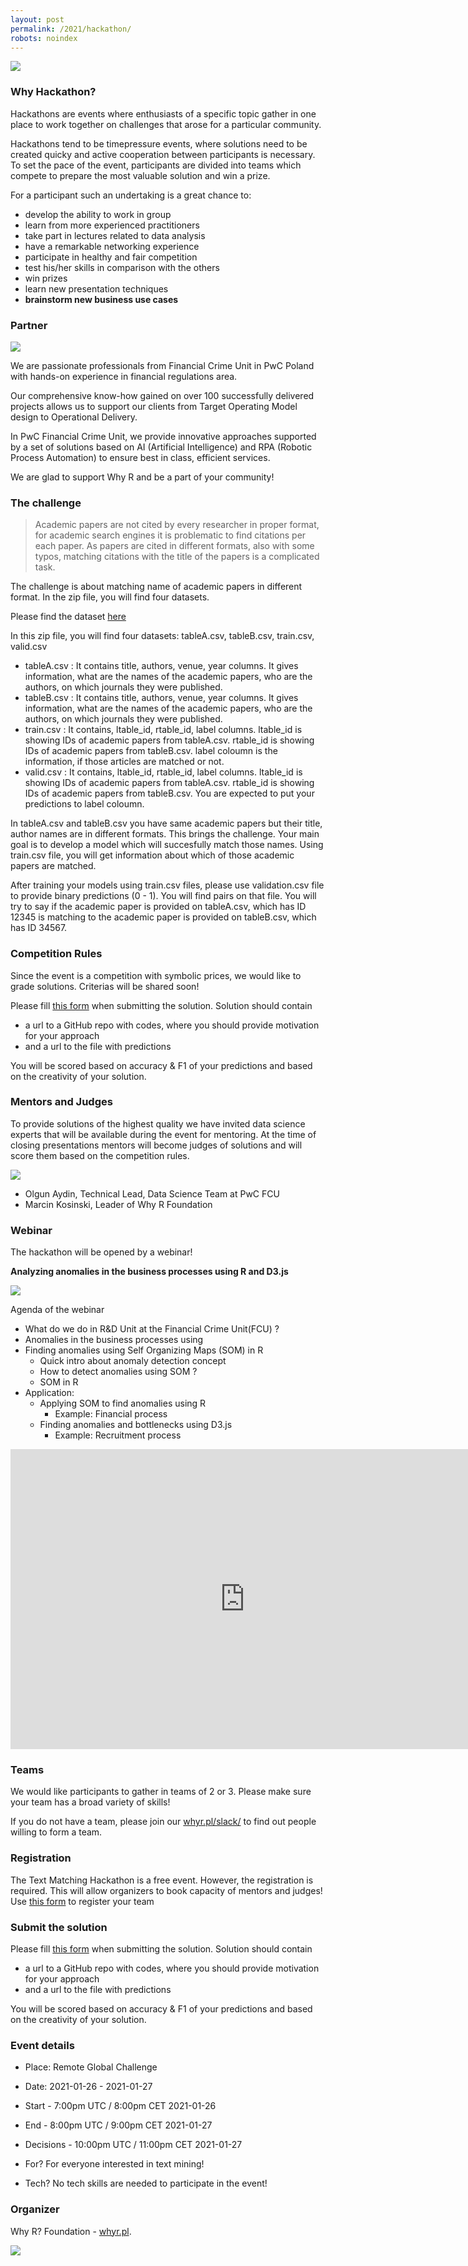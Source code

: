 ```yaml
---
layout: post
permalink: /2021/hackathon/
robots: noindex
---
```


<img src="/foundation/images/fulls/2021/hackathon_pwc/text_matching.jpg" class="fit image">


### Why Hackathon?

Hackathons are events where enthusiasts of a specific topic gather in one place to work together on challenges that arose for a particular community.<br>

Hackathons tend to be timepressure events, where solutions need to be created quicky and  active cooperation between participants is necessary. To set the pace of the event, participants are divided into teams which compete to prepare the most valuable solution and win a prize. <br>

For a participant such an undertaking is a great chance to: <br>

<ul>
<li>develop the ability to work in group</li>
<li>learn from more experienced practitioners</li>
<li>take part in lectures related to data analysis</li>
<li>have a remarkable networking experience</li>
<li>participate in healthy and fair competition</li>
<li>test his/her skills in comparison with the others</li>
<li>win prizes</li>
<li>learn new presentation techniques</li>
<li><b>brainstorm new business use cases</b></li>
</ul>

### Partner

<img src="/foundation/images/fulls/2021/hackathon_pwc/PwC_fl_c.png" class="fit image">

We are passionate professionals from Financial Crime Unit in PwC Poland with hands-on experience in financial regulations area.

Our comprehensive know-how gained on over 100 successfully delivered projects allows us to support our clients from Target Operating Model design to Operational Delivery. 

In PwC Financial Crime Unit, we provide innovative approaches supported by a set of solutions based on AI (Artificial Intelligence) and RPA (Robotic Process Automation) to ensure best in class, efficient services. 

We are glad to support Why R and be a part of your community! 

### The challenge

> Academic papers are not cited by every researcher in proper format, for academic search engines it is problematic to find citations per each paper. As papers are cited in different formats, also with some typos, matching citations with the title of the papers is a complicated task. 

The challenge is about matching name of academic papers in different format. In the zip file, you will find four datasets.

Please find the dataset [here](https://github.com/WhyRFoundation/foundation/blob/master/2021/data_hackathon.zip)

In this zip file, you will find four datasets: tableA.csv, tableB.csv, train.csv, valid.csv

- tableA.csv : It contains title, authors, venue, year columns. It gives information, what are the names of the academic papers, who are the authors, on which journals they were published. 
- tableB.csv : It contains title, authors, venue, year columns. It gives information, what are the names of the academic papers, who are the authors, on which journals they were published.
- train.csv : It contains, ltable_id, rtable_id, label columns. ltable_id is showing IDs of academic papers from tableA.csv. rtable_id is showing IDs of academic papers from tableB.csv. label coloumn is the information, if those articles are matched or not. 
- valid.csv : It contains, ltable_id, rtable_id, label columns. ltable_id is showing IDs of academic papers from tableA.csv. rtable_id is showing IDs of academic papers from tableB.csv. You are expected to put your predictions to label coloumn. 

In tableA.csv and tableB.csv you have same academic papers but their title, author names are in different formats. This brings the challenge. Your main goal is to develop a model which will succesfully match those names. Using train.csv file, you will get information about which of those academic papers are matched. 

After training your models using train.csv files, please use validation.csv file to provide binary predictions (0 - 1). You will find pairs on that file. You will try to say if the academic paper is provided on tableA.csv, which has ID 12345 is matching to the academic paper is provided on tableB.csv, which has ID 34567. 


### Competition Rules

Since the event is a competition with symbolic prices, we would like to grade solutions.
Criterias will be shared soon!

Please fill [this form](https://forms.gle/LejLMAUSjV1aLSb69) when submitting the solution. Solution should contain
- a url to a GitHub repo with codes, where you should provide motivation for your approach
- and a url to the file with predictions

You will be scored based on accuracy & F1 of your predictions and based on the creativity of your solution.

### Mentors and Judges

To provide solutions of the highest quality we have invited data science experts that will be available during the event for mentoring. At the time of closing presentations mentors will become judges of solutions and will score them based on the competition rules.

<img src="/foundation/images/fulls/2021/hackathon_pwc/marcin_and_olgun.jpg" class="fit image">

- Olgun Aydin, Technical Lead, Data Science Team at PwC FCU
- Marcin Kosinski, Leader of Why R Foundation

### Webinar

The hackathon will be opened by a webinar!

**Analyzing anomalies in the business processes using R and D3.js**

<img src="/foundation/images/fulls/2021/hackathon_pwc/text_matching_speakers.jpg" class="fit image">

Agenda of the webinar

- What do we do in R&D Unit at the Financial Crime Unit(FCU) ?
- Anomalies in the business processes using 
- Finding anomalies using Self Organizing Maps (SOM) in R
    * Quick intro about anomaly detection concept
    * How to detect anomalies using SOM ?
    * SOM in R
- Application: 
    * Applying SOM to find anomalies using R
       * Example: Financial process
    * Finding anomalies and bottlenecks using D3.js
       * Example: Recruitment process
       
<iframe width="750" height="480" src="https://www.youtube.com/embed/cBINdqdk6NE" frameborder="0" allow="accelerometer; autoplay; clipboard-write; encrypted-media; gyroscope; picture-in-picture" allowfullscreen></iframe>



### Teams

We would like participants to gather in teams of 2 or 3. Please make sure your team has a broad variety of skills!

If you do not have a team, please join our [whyr.pl/slack/](http://whyr.pl/slack/) to find out people willing to form a team. 

### Registration

The Text Matching Hackathon is a free event. However, the registration is required. This will allow organizers to book capacity of mentors and judges! Use [this form](https://forms.gle/r2Pox9pc4ApJdpyJA) to register your team

### Submit the solution

Please fill [this form](https://forms.gle/LejLMAUSjV1aLSb69) when submitting the solution. Solution should contain
- a url to a GitHub repo with codes, where you should provide motivation for your approach
- and a url to the file with predictions

You will be scored based on accuracy & F1 of your predictions and based on the creativity of your solution.

### Event details

- Place: Remote Global Challenge
- Date: 2021-01-26 - 2021-01-27
- Start     -  7:00pm UTC /  8:00pm CET 2021-01-26
- End       -  8:00pm UTC /  9:00pm CET 2021-01-27
- Decisions - 10:00pm UTC / 11:00pm CET 2021-01-27

- For? For everyone interested in text mining!
- Tech? No tech skills are needed to participate in the event!

### Organizer

Why R? Foundation - [whyr.pl](http://whyr.pl).

<img src="/foundation/images/profile.jpg">
